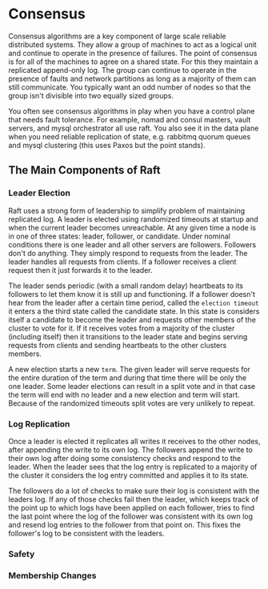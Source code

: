 # Consensus

Consensus algorithms are a key component of large scale reliable distributed systems. They allow a group of machines to act as a logical unit and continue to operate in the presence of failures. The point of consensus is for all of the machines to agree on a shared state. For this they maintain a replicated append-only log. The group can continue to operate in the presence of faults and network partitions as long as a majority of them can still communicate. You typically want an odd number of nodes so that the group isn't divisible into two equally sized groups.

You often see consensus algorithms in play when you have a control plane that needs fault tolerance. For example, nomad and consul masters, vault servers, and mysql orchestrator all use raft. You also see it in the data plane when you need reliable replication of state, e.g. rabbitmq quorum queues and mysql clustering (this uses Paxos but the point stands).

## The Main Components of Raft

### Leader Election

Raft uses a strong form of leadership to simplify problem of maintaining replicated log. A leader is elected using randomized timeouts at startup and when the current leader becomes unreachable. At any given time a node is in one of three states: leader, follower, or candidate. Under nominal conditions there is one leader and all other servers are followers. Followers don't do anything. They simply respond to requests from the leader. The leader handles all requests from clients. If a follower receives a client request then it just forwards it to the leader.

The leader sends periodic (with a small random delay) heartbeats to its followers to let them know it is still up and functioning. If a follower doesn't hear from the leader after a certain time period, called the `election timeout` it enters a the third state called the candidate state. In this state is considers itself a candidate to become the leader and requests other members of the cluster to vote for it. If it receives votes from a majority of the cluster (including itself) then it transitions to the leader state and begins serving requests from clients and sending heartbeats to the other clusters members.

A new election starts a new `term`. The given leader will serve requests for the entire duration of the term and during that time there will be only the one leader. Some leader elections can result in a split vote and in that case the term will end with no leader and a new election and term will start. Because of the randomized timeouts split votes are very unlikely to repeat.

### Log Replication

Once a leader is elected it replicates all writes it receives to the other nodes, after appending the write to its own log. The followers append the write to their own log after doing some consistency checks and respond to the leader. When the leader sees that the log entry is replicated to a majority of the cluster it considers the log entry committed and applies it to its state.

The followers do a lot of checks to make sure their log is consistent with the leaders log. If any of those checks fail then the leader, which keeps track of the point up to which logs have been applied on each follower, tries to find the last point where the log of the follower was consistent with its own log and resend log entries to the follower from that point on. This fixes the follower's log to be consistent with the leaders.

### Safety

### Membership Changes
